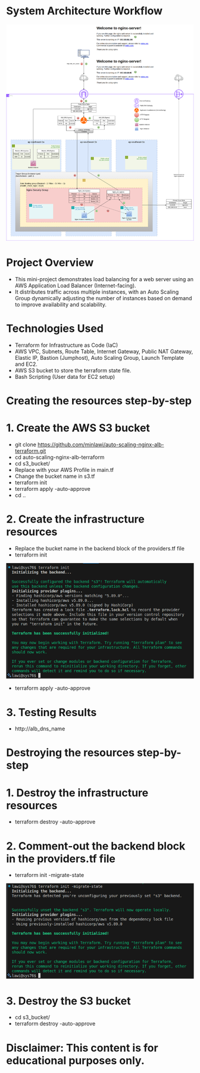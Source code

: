 # System Architecture Workflow

![image alt](https://github.com/minlawi/auto-scaling-nginx-alb-terraform/blob/9f95b77985297c3e9e77602c896c895d2d9c9686/private-nginx-alb-workflow.drawio.png)

# Project Overview
* This mini-project demonstrates load balancing for a web server using an AWS Application Load Balancer (Internet-facing). 
* It distributes traffic across multiple instances, with an Auto Scaling Group dynamically adjusting the number of instances based on demand to improve availability and scalability.

# Technologies Used
 * Terraform for Infrastructure as Code (IaC)
 * AWS VPC, Subnets, Route Table, Internet Gateway, Public NAT Gateway, Elastic IP, Bastion (Jumphost), Auto Scaling Group, Launch Template and EC2.
 * AWS S3 bucket to store the terraform state file.
 * Bash Scripting (User data for EC2 setup)

# Creating the resources step-by-step
# 1. Create the AWS S3 bucket
   * git clone https://github.com/minlawi/auto-scaling-nginx-alb-terraform.git
   * cd auto-scaling-nginx-alb-terraform
   * cd s3_bucket/
   * Replace with your AWS Profile in main.tf
   * Change the bucket name in s3.tf
   * terraform init
   * terraform apply -auto-approve
   * cd ..

# 2. Create the infrastructure resources
   * Replace the bucket name in the backend block of the providers.tf file
   * terraform init
     
   ![image alt](https://github.com/minlawi/auto-scaling-nginx-alb-terraform/blob/47351bcabf787f02211787526b918c7e1dc29ff2/terraform%20init.png)
   
   * terraform apply -auto-approve

# 3. Testing Results
  * http://alb_dns_name

# Destroying the resources step-by-step

# 1. Destroy the infrastructure resources
  * terraform destroy -auto-approve
# 2. Comment-out the backend block in the providers.tf file
  * terraform init -migrate-state

  ![image alt](https://github.com/minlawi/auto-scaling-nginx-alb-terraform/blob/ce32100b5ea3470330b1d9825713adefacba7d9e/Screenshot%20from%202025-03-08%2019-40-57.png)

# 3. Destroy the S3 bucket
  * cd s3_bucket/
  * terraform destroy -auto-approve

 # Disclaimer: This content is for educational purposes only.